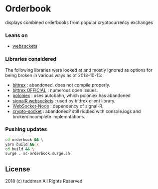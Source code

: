 # Orderbook

displays combined orderbooks from popular cryptocurrency exchanges

### Leans on

* [websockets](https://github.com/faye/faye-websocket-node)

### Libraries considered

The following libraries were looked at and mostly ignored as options for being broken in various ways as of 2018-10-15:

* [bittrex](https://github.com/dparlevliet/node.bittrex.api)  : abandoned. does not compile properly.
* [bittrex OFFICIAL](https://github.com/Bittrex/bittrex.github.io/issues) : numerous open issues. 
* [poloniex](https://github.com/dutu/poloniex-api-node) : uses autobahn, which poloniex has abandoned
* [signalR websockets](https://github.com/mwwhited/signalr-client-nodejs) : used by bittrex client library.
* [WebSocket-Node](https://github.com/theturtle32/WebSocket-Node) : dependency of signal-R.  
* [crypto-socket](https://github.com/redcap3000/crypto-socket) : abandoned? still riddled with console.logs and broken/incomplete implemntations.

### Pushing updates

```bash
cd orderbook && \
yarn build && \
cd build && \
surge . sc-orderbook.surge.sh
```


## License

2018 (c) tuddman 
All Rights Reserved
